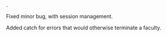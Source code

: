 .

Fixed minor bug, with session management.

Added catch for errors that would otherwise terminate a faculty.